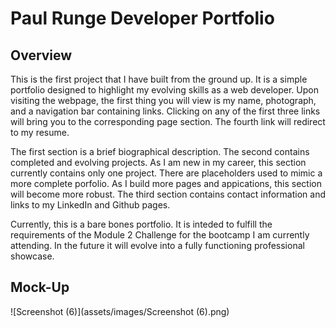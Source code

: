 # Paul Runge Developer Portfolio

## Overview

   This is the first project that I have built from the ground up.  It is a simple portfolio designed to highlight my evolving skills as a web developer.  Upon visiting the webpage, the first thing you will view is my name, photograph, and a navigation bar containing links.  Clicking on any of the first three links will bring you to the corresponding page section.  The fourth link will redirect to my resume.
  
   The first section is a brief biographical description.  The second contains completed and evolving projects.  As I am new in my career, this section currently contains only one project.  There are placeholders used to mimic a more complete porfolio.  As I build more pages and appications, this section will become more robust.  The third section contains contact information and links to my LinkedIn and Github pages.
  
   Currently, this is a bare bones portfolio.  It is inteded to fulfill the requirements of the Module 2 Challenge for the bootcamp I am currently attending.  In the future it will evolve into a fully functioning professional showcase.
  
## Mock-Up

   ![Screenshot (6)](assets/images/Screenshot (6).png)
